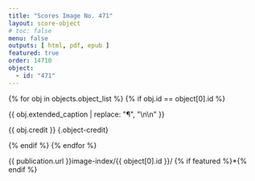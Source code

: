 ```yaml
---
title: "Scores Image No. 471"
layout: score-object
# toc: false
menu: false
outputs: [ html, pdf, epub ]
featured: true
order: 14710
object:
  - id: "471"
---
```


{% for obj in objects.object_list %}
{% if obj.id == object[0].id %}

{{ obj.extended_caption | replace: "¶", "\n\n" }}

{{ obj.credit }} {.object-credit}

{% endif %}
{% endfor %}

<div class="object-credit object-url is-print-only">

{{ publication.url }}image-index/{{ object[0].id }}/ {% if featured %}*{% endif %}

</div>
